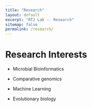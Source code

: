 ```yaml
---
title: "Research"
layout: default
excerpt: "RT2 Lab -- Research"
sitemap: false
permalink: /research/
---
```


# Research Interests

- Microbial Bioinformatics

- Comparative genomics

- Machine Learning

- Evolutionary biology
